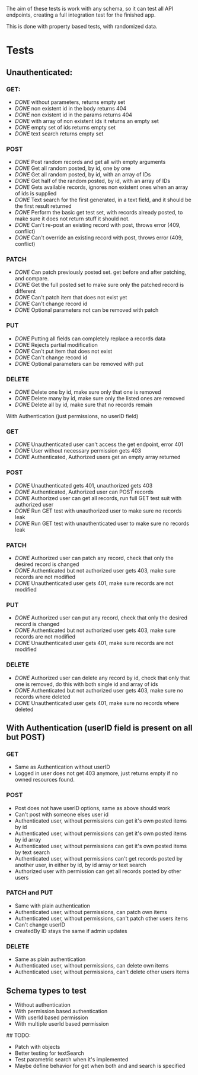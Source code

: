 The aim of these tests is work with any schema, so it can test all API endpoints, creating a full integration test for the finished app.

This is done with property based tests, with randomized data.

# Tests

## Unauthenticated:

### GET:
- *DONE* without parameters, returns empty set
- *DONE* non existent id in the body returns 404
- *DONE* non existent id in the params returns 404
- *DONE* with array of non existent ids it returns an empty set
- *DONE* empty set of ids returns empty set
- *DONE* text search returns empty set
<!-- - invalid regex returns validation error, if regex -->

### POST
- *DONE* Post random records and get all with empty arguments
- *DONE* Get all random posted, by id, one by one
- *DONE* Get all random posted, by id, with an array of IDs
- *DONE* Get half of the random posted, by id, with an array of IDs
- *DONE* Gets available records, ignores non existent ones when an array of ids is supplied
- *DONE* Text search for the first generated, in a text field, and it should be the first result returned
- *DONE* Perform the basic get test set, with records already posted, to make sure it does not return stuff it should not.
- *DONE* Can't re-post an existing record with post, throws error (409, conflict)
- *DONE* Can't override an existing record with post, throws error (409, conflict)

### PATCH
- *DONE* Can patch previously posted set. get before and after patching, and compare.
- *DONE* Get the full posted set to make sure only the patched record is different
- *DONE* Can't patch item that does not exist yet
- *DONE* Can't change record id
- *DONE* Optional parameters not can be removed with patch

### PUT
- *DONE* Putting all fields can completely replace a records data
- *DONE* Rejects partial modification
- *DONE* Can't put item that does not exist
- *DONE* Can't change record id
- *DONE* Optional parameters can be removed with put

### DELETE
- *DONE* Delete one by id, make sure only that one is removed
- *DONE* Delete many by id, make sure only the listed ones are removed
- *DONE* Delete all by id, make sure that no records remain


With Authentication (just permissions, no userID field)

### GET
- *DONE* Unauthenticated user can't access the get endpoint, error 401
- *DONE* User without necessary permission gets 403
- *DONE* Authenticated, Authorized users get an empty array returned

### POST
- *DONE* Unauthenticated gets 401, unauthorized gets 403
- *DONE* Authenticated, Authorized user can POST records
- *DONE* Authorized user can get all records, run full GET test suit with authorized user
- *DONE* Run GET test with unauthorized user to make sure no records leak
- *DONE* Run GET test with unauthenticated user to make sure no records leak

### PATCH
- *DONE* Authorized user can patch any record, check that only the desired record is changed
- *DONE* Authenticated but not authorized user gets 403, make sure records are not modified
- *DONE* Unauthenticated user gets 401, make sure records are not modified

### PUT
- *DONE* Authorized user can put any record, check that only the desired record is changed
- *DONE* Authenticated but not authorized user gets 403, make sure records are not modified
- *DONE* Unauthenticated user gets 401, make sure records are not modified

### DELETE
- *DONE* Authorized user can delete any record by id, check that only that one is removed, do this with both single id and array of ids
- *DONE* Authenticated but not authorized user gets 403, make sure no records where deleted
- *DONE* Unauthenticated user gets 401, make sure no records where deleted

## With Authentication (userID field is present on all but POST)

### GET
- Same as Authentication without userID
- Logged in user does not get 403 anymore, just returns empty if no owned resources found.

### POST
- Post does not have userID options, same as above should work
- Can't post with someone elses user id
- Authenticated user, without permissions can get it's own posted items by id
- Authenticated user, without permissions can get it's own posted items by id array
- Authenticated user, without permissions can get it's own posted items by text search
- Authenticated user, without permissions can't get records posted by another user, in either by id, by id array or text search
- Authorized user with permission can get all records posted by other users


### PATCH and PUT
 - Same with plain authentication
 - Authenticated user, without permissions, can patch own items
 - Authenticated user, without permissions, can't patch other users items
 - Can't change userID
 - createdBy ID stays the same if admin updates

### DELETE
 - Same as plain authentication
 - Authenticated user, without permissions, can delete own items
 - Authenticated user, without permissions, can't delete other users items



## Schema types to test
 - Without authentication
 - With permission based authentication
 - With userId based permission
 - With multiple userId based permission

## TODO:
 - Patch with objects
 - Better testing for textSearch
 - Test parametric search when it's implemented
 - Maybe define behavior for get when both and and search is specified
